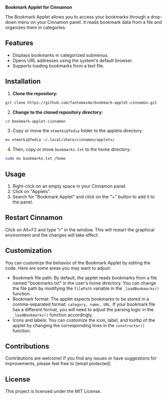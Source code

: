 **Bookmark Applet for Cinnamon**

The Bookmark Applet allows you to access your bookmarks through a drop-down menu on your Cinnamon panel. It reads bookmark data from a file and organizes them in categories.

## Features

* Displays bookmarks in categorized submenus.
* Opens URL addresses using the system's default browser.
* Supports loading bookmarks from a text file.

## Installation

1. **Clone the repository:**

```bash
git clone https://github.com/fantomas4o/bookmark-applet-cinnamon.git
```

2. **Change to the cloned repository directory:**

```bash
cd bookmark-applet-cinnamon
```

3. Copy or move the `otmetki@fedia` folder to the applets directory:

```bash
mv otmetki@fedia ~/.local/share/cinnamon/applets/
```

4. Then, copy or move `bookmarks.txt` to the home directory:

```bash
sudo mv bookmarks.txt /home
```

## Usage

1. Right-click on an empty space in your Cinnamon panel.
2. Click on "Applets".
3. Search for "Bookmark Applet" and click on the "+" button to add it to the panel.

## Restart Cinnamon

Click on Alt+F2 and type "r" in the window. This will restart the graphical environment and the changes will take effect.

## Customization

You can customize the behavior of the Bookmark Applet by editing the code. Here are some areas you may want to adjust:

* Bookmark file path: By default, the applet reads bookmarks from a file named "bookmarks.txt" in the user's home directory. You can change the file path by modifying the `filePath` variable in the `_loadBookmarks()` function.
* Bookmark format: The applet expects bookmarks to be stored in a comma-separated format: `category, name, URL`. If your bookmark file has a different format, you will need to adjust the parsing logic in the `_loadBookmarks()` function accordingly.
* Icons and labels: You can customize the icon, label, and tooltip of the applet by changing the corresponding lines in the `constructor()` function.

## Contributions

Contributions are welcome! If you find any issues or have suggestions for improvements, please feel free to [email protected]

## License

This project is licensed under the MIT License.

